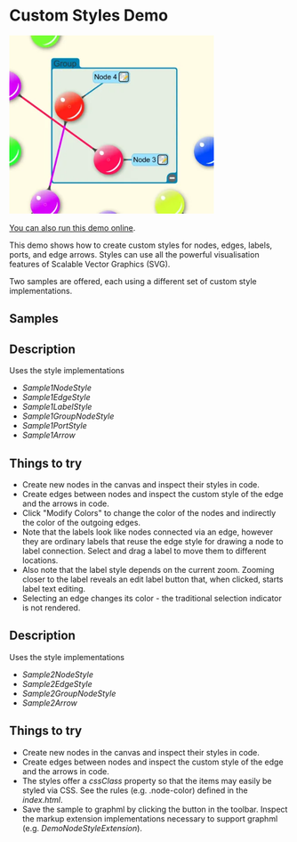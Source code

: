 <!--
 //////////////////////////////////////////////////////////////////////////////
 // @license
 // This file is part of yFiles for HTML.
 // Use is subject to license terms.
 //
 // Copyright (c) by yWorks GmbH, Vor dem Kreuzberg 28,
 // 72070 Tuebingen, Germany. All rights reserved.
 //
 //////////////////////////////////////////////////////////////////////////////
-->
# Custom Styles Demo

<img src="../../../doc/demo-thumbnails/custom-styles.webp" alt="demo-thumbnail" height="320"/>

[You can also run this demo online](https://www.yworks.com/demos/style/customstyles/).

This demo shows how to create custom styles for nodes, edges, labels, ports, and edge arrows. Styles can use all the powerful visualisation features of Scalable Vector Graphics (SVG).

Two samples are offered, each using a different set of custom style implementations.

## Samples

## Description

Uses the style implementations

- _Sample1NodeStyle_
- _Sample1EdgeStyle_
- _Sample1LabelStyle_
- _Sample1GroupNodeStyle_
- _Sample1PortStyle_
- _Sample1Arrow_

## Things to try

- Create new nodes in the canvas and inspect their styles in code.
- Create edges between nodes and inspect the custom style of the edge and the arrows in code.
- Click "Modify Colors" to change the color of the nodes and indirectly the color of the outgoing edges.
- Note that the labels look like nodes connected via an edge, however they are ordinary labels that reuse the edge style for drawing a node to label connection. Select and drag a label to move them to different locations.
- Also note that the label style depends on the current zoom. Zooming closer to the label reveals an edit label button that, when clicked, starts label text editing.
- Selecting an edge changes its color - the traditional selection indicator is not rendered.

## Description

Uses the style implementations

- _Sample2NodeStyle_
- _Sample2EdgeStyle_
- _Sample2GroupNodeStyle_
- _Sample2Arrow_

## Things to try

- Create new nodes in the canvas and inspect their styles in code.
- Create edges between nodes and inspect the custom style of the edge and the arrows in code.
- The styles offer a _cssClass_ property so that the items may easily be styled via CSS. See the rules (e.g. .node-color) defined in the _index.html_.
- Save the sample to graphml by clicking the button in the toolbar. Inspect the markup extension implementations necessary to support graphml (e.g. _DemoNodeStyleExtension_).
